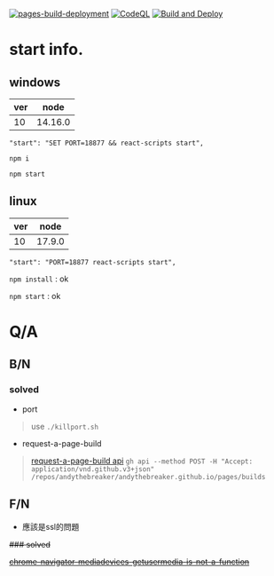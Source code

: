 [![pages-build-deployment](https://github.com/andythebreaker/andythebreaker.github.io/actions/workflows/pages/pages-build-deployment/badge.svg)](https://github.com/andythebreaker/andythebreaker.github.io/actions/workflows/pages/pages-build-deployment)
[![CodeQL](https://github.com/andythebreaker/andythebreaker.github.io/actions/workflows/codeql-analysis.yml/badge.svg)](https://github.com/andythebreaker/andythebreaker.github.io/actions/workflows/codeql-analysis.yml)
[![Build and Deploy](https://github.com/andythebreaker/andythebreaker.github.io/actions/workflows/main.yml/badge.svg)](https://github.com/andythebreaker/andythebreaker.github.io/actions/workflows/main.yml)

# start info.

## windows

|ver|node|
|--|--|
|10|14.16.0|

`"start": "SET PORT=18877 && react-scripts start",`

`npm i`

`npm start`

## linux

|ver|node|
|--|--|
|10|17.9.0|

`"start": "PORT=18877 react-scripts start",`

`npm install` : ok

`npm start` : ok


# Q/A

## B/N

### solved

- port
> use `./killport.sh`

- request-a-page-build
> [request-a-page-build api](https://developer.github.com/v3/repos/pages/#request-a-page-build)
`gh api --method POST -H "Accept: application/vnd.github.v3+json" /repos/andythebreaker/andythebreaker.github.io/pages/builds`

## F/N

- 應該是ssl的問題

~~### solved~~

~~[chrome-navigator-mediadevices-getusermedia-is-not-a-function](https://stackoverflow.com/questions/37315361/chrome-navigator-mediadevices-getusermedia-is-not-a-function)~~